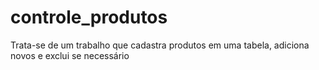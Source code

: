 # controle_produtos
Trata-se de um trabalho que cadastra produtos em uma tabela, adiciona novos e exclui se necessário
